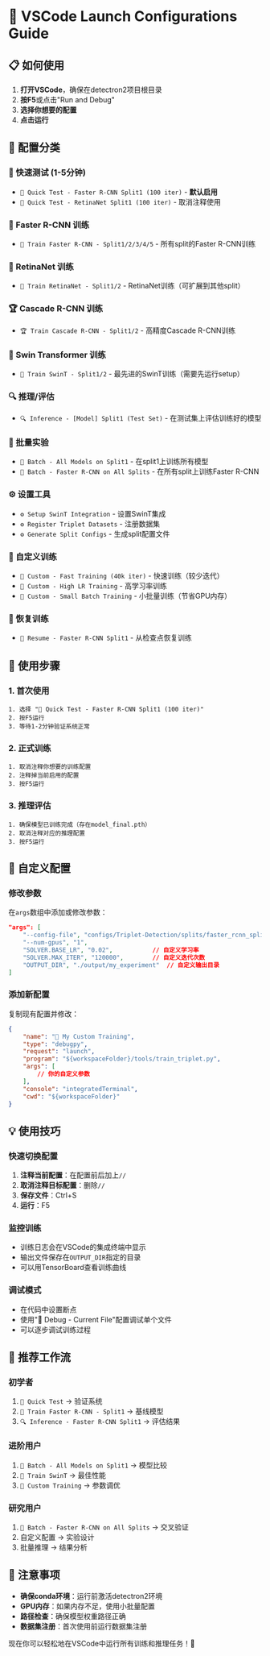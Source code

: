 # 🚀 VSCode Launch Configurations Guide

## 📋 如何使用

1. **打开VSCode**，确保在detectron2项目根目录
2. **按F5**或点击"Run and Debug"
3. **选择你想要的配置**
4. **点击运行**

## 🎯 配置分类

### 🚀 快速测试 (1-5分钟)
- `🚀 Quick Test - Faster R-CNN Split1 (100 iter)` - **默认启用**
- `🚀 Quick Test - RetinaNet Split1 (100 iter)` - 取消注释使用

### 🏃 Faster R-CNN 训练
- `🏃 Train Faster R-CNN - Split1/2/3/4/5` - 所有split的Faster R-CNN训练

### 🎯 RetinaNet 训练  
- `🎯 Train RetinaNet - Split1/2` - RetinaNet训练（可扩展到其他split）

### 🏆 Cascade R-CNN 训练
- `🏆 Train Cascade R-CNN - Split1/2` - 高精度Cascade R-CNN训练

### 🌟 Swin Transformer 训练
- `🌟 Train SwinT - Split1/2` - 最先进的SwinT训练（需要先运行setup）

### 🔍 推理/评估
- `🔍 Inference - [Model] Split1 (Test Set)` - 在测试集上评估训练好的模型

### 🚀 批量实验
- `🚀 Batch - All Models on Split1` - 在split1上训练所有模型
- `🚀 Batch - Faster R-CNN on All Splits` - 在所有split上训练Faster R-CNN

### ⚙️ 设置工具
- `⚙️ Setup SwinT Integration` - 设置SwinT集成
- `⚙️ Register Triplet Datasets` - 注册数据集
- `⚙️ Generate Split Configs` - 生成split配置文件

### 🔧 自定义训练
- `🔧 Custom - Fast Training (40k iter)` - 快速训练（较少迭代）
- `🔧 Custom - High LR Training` - 高学习率训练
- `🔧 Custom - Small Batch Training` - 小批量训练（节省GPU内存）

### 🔄 恢复训练
- `🔄 Resume - Faster R-CNN Split1` - 从检查点恢复训练

## 📝 使用步骤

### 1. 首次使用
```
1. 选择 "🚀 Quick Test - Faster R-CNN Split1 (100 iter)"
2. 按F5运行
3. 等待1-2分钟验证系统正常
```

### 2. 正式训练
```
1. 取消注释你想要的训练配置
2. 注释掉当前启用的配置
3. 按F5运行
```

### 3. 推理评估
```
1. 确保模型已训练完成（存在model_final.pth）
2. 取消注释对应的推理配置
3. 按F5运行
```

## 🔧 自定义配置

### 修改参数
在`args`数组中添加或修改参数：
```json
"args": [
    "--config-file", "configs/Triplet-Detection/splits/faster_rcnn_split1.yaml",
    "--num-gpus", "1",
    "SOLVER.BASE_LR", "0.02",           // 自定义学习率
    "SOLVER.MAX_ITER", "120000",        // 自定义迭代次数
    "OUTPUT_DIR", "./output/my_experiment"  // 自定义输出目录
]
```

### 添加新配置
复制现有配置并修改：
```json
{
    "name": "🔧 My Custom Training",
    "type": "debugpy",
    "request": "launch",
    "program": "${workspaceFolder}/tools/train_triplet.py",
    "args": [
        // 你的自定义参数
    ],
    "console": "integratedTerminal",
    "cwd": "${workspaceFolder}"
}
```

## 💡 使用技巧

### 快速切换配置
1. **注释当前配置**：在配置前后加上`//`
2. **取消注释目标配置**：删除`//`
3. **保存文件**：Ctrl+S
4. **运行**：F5

### 监控训练
- 训练日志会在VSCode的集成终端中显示
- 输出文件保存在`OUTPUT_DIR`指定的目录
- 可以用TensorBoard查看训练曲线

### 调试模式
- 在代码中设置断点
- 使用"🐛 Debug - Current File"配置调试单个文件
- 可以逐步调试训练过程

## 🎯 推荐工作流

### 初学者
1. `🚀 Quick Test` → 验证系统
2. `🏃 Train Faster R-CNN - Split1` → 基线模型
3. `🔍 Inference - Faster R-CNN Split1` → 评估结果

### 进阶用户
1. `🚀 Batch - All Models on Split1` → 模型比较
2. `🌟 Train SwinT` → 最佳性能
3. `🔧 Custom Training` → 参数调优

### 研究用户
1. `🚀 Batch - Faster R-CNN on All Splits` → 交叉验证
2. 自定义配置 → 实验设计
3. 批量推理 → 结果分析

## 🚨 注意事项

- **确保conda环境**：运行前激活detectron2环境
- **GPU内存**：如果内存不足，使用小批量配置
- **路径检查**：确保模型权重路径正确
- **数据集注册**：首次使用前运行数据集注册

现在你可以轻松地在VSCode中运行所有训练和推理任务！🎉
